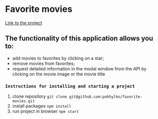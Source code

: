 # Favorite movies

[Link to the project](https://pokhylko.github.io/favorite-movies/)

## The functionality of this application allows you to:
- add movies to favorites by clicking on a star;
- remove movies from favorites;
- request detailed information in the modal window from the API by clicking on the movie image or the movie title

### `Instructions for installing and starting a project`

1. clone repository `git clone git@github.com:pokhylko/favorite-movies.git`
2. install packages `npm install`
3. run project in browser `npm start`
